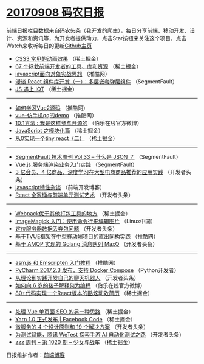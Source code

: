 # [20170908 码农日报](https://toutiao.qdkfweb.cn/date/2017/09/08)

[前端日报](https://qdkfweb.cn/c/news)栏目数据来自[码农头条](https://toutiao.qdkfweb.cn/)（我开发的爬虫），每日分享前端、移动开发、设计、资源和资讯等，为开发者提供动力，点击Star按钮来关注这个项目，点击Watch来收听每日的更新[Github主页](https://github.com/kujian/frontendDaily)
* [CSS3 常见的动画效果](https://toutiao.qdkfweb.cn/50487.html) （稀土掘金）
* [67 个拯救前端开发者的工具、库和资源](https://toutiao.qdkfweb.cn/50483.html) （稀土掘金）
* [javascript面向对象实战思想](https://toutiao.qdkfweb.cn/50466.html) （推酷网）
* [漫谈 React 组件库开发（一）：多层嵌套弹层组件](https://toutiao.qdkfweb.cn/50460.html) （SegmentFault）
* [JS 遇上 IOT](https://toutiao.qdkfweb.cn/50489.html) （稀土掘金）

***
* [如何学习Vue2源码](https://toutiao.qdkfweb.cn/50463.html) （推酷网）
* [vue-仿手机qq的demo](https://toutiao.qdkfweb.cn/50465.html) （推酷网）
* [10:1方法 : 我是这样参与开源的](https://toutiao.qdkfweb.cn/50572.html) （伯乐在线官方微博）
* [JavaScript 之模块化篇](https://toutiao.qdkfweb.cn/50486.html) （稀土掘金）
* [从0实现一个tiny react（二）](https://toutiao.qdkfweb.cn/50488.html) （稀土掘金）

***
* [SegmentFault 技术周刊 Vol.33 &#8211;  什么是 JSON ？](https://toutiao.qdkfweb.cn/50458.html) （SegmentFault）
* [Vue.js 服务端渲染业务入门实践](https://toutiao.qdkfweb.cn/50461.html) （SegmentFault）
* [3 亿会员、4 亿商品，深度学习在大型电商商品推荐的应用实践](https://toutiao.qdkfweb.cn/50510.html) （开发者头条）
* [javascript特性杂谈](https://toutiao.qdkfweb.cn/50568.html) （前端开发博客）
* [React 全家桶与前端单元测试艺术](https://toutiao.qdkfweb.cn/50521.html) （开发者头条）

***
* [Webpack优于其他打包工具的地方](https://toutiao.qdkfweb.cn/50482.html) （稀土掘金）
* [ImageMagick 入门：使用命令行来编辑图片](https://toutiao.qdkfweb.cn/50556.html) （Linux中国）
* [定位服务器数据丢弃包问题](https://toutiao.qdkfweb.cn/50511.html) （开发者头条）
* [基于TVUE框架在中型移动端项目的直出同构实践](https://toutiao.qdkfweb.cn/50467.html) （推酷网）
* [基于 AMQP 实现的 Golang 消息队列 MaxQ](https://toutiao.qdkfweb.cn/50512.html) （开发者头条）

***
* [asm.js 和 Emscripten 入门教程](https://toutiao.qdkfweb.cn/50468.html) （推酷网）
* [PyCharm 2017.2.3 发布，支持 Docker Compose](https://toutiao.qdkfweb.cn/50560.html) （Python开发者）
* [从理论到实践开发自己的聊天机器人](https://toutiao.qdkfweb.cn/50515.html) （开发者头条）
* [如何向 6 岁的孩子解释何为编程](https://toutiao.qdkfweb.cn/50574.html) （伯乐在线官方微博）
* [80+代码实现一个React版本的酷炫动效简历](https://toutiao.qdkfweb.cn/50477.html) （稀土掘金）

***
* [处理 Vue 单页面 SEO 的另一种思路](https://toutiao.qdkfweb.cn/50478.html) （稀土掘金）
* [Yarn 1.0 正式发布 | Facebook Code](https://toutiao.qdkfweb.cn/50479.html) （稀土掘金）
* [微服务的 4 个设计原则和 19 个解决方案](https://toutiao.qdkfweb.cn/50508.html) （开发者头条）
* [为测试赋能，腾讯 WeTest 探索手游 AI 自动化测试之路](https://toutiao.qdkfweb.cn/50520.html) （开发者头条）
* [zzz 周刊 &#8211; 第 1020 期 &#8211; 少女与战车](https://toutiao.qdkfweb.cn/50481.html) （稀土掘金）

日报维护作者：[前端博客](https://qdkfweb.cn/) 